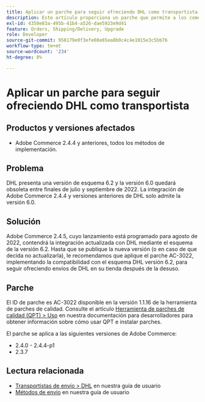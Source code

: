 ```yaml
---
title: Aplicar un parche para seguir ofreciendo DHL como transportista
description: Este artículo proporciona un parche que permite a los comerciantes que utilizan Adobe Commerce 2.4.4 y versiones anteriores seguir ofreciendo el envío DHL, después de que el esquema DHL 6.0 quede obsoleto entre finales de julio y septiembre de 2022.
exl-id: 4350e83a-495b-41b4-a526-dae5923e9d41
feature: Orders, Shipping/Delivery, Upgrade
role: Developer
source-git-commit: 958179e0f3efe08e65ea8b0c4c4e1015e3c5bb76
workflow-type: tm+mt
source-wordcount: '234'
ht-degree: 0%

---
```


# Aplicar un parche para seguir ofreciendo DHL como transportista


## Productos y versiones afectados

* Adobe Commerce 2.4.4 y anteriores, todos los métodos de implementación.

## Problema

DHL presenta una versión de esquema 6.2 y la versión 6.0 quedará obsoleta entre finales de julio y septiembre de 2022. La integración de Adobe Commerce 2.4.4 y versiones anteriores de DHL solo admite la versión 6.0.

## Solución

Adobe Commerce 2.4.5, cuyo lanzamiento está programado para agosto de 2022, contendrá la integración actualizada con DHL mediante el esquema de la versión 6.2. Hasta que se publique la nueva versión (o en caso de que decida no actualizarla), le recomendamos que aplique el parche AC-3022, implementando la compatibilidad con el esquema DHL versión 6.2, para seguir ofreciendo envíos de DHL en su tienda después de la desuso.

## Parche

El ID de parche es AC-3022 disponible en la versión 1.1.16 de la herramienta de parches de calidad.
Consulte el artículo [Herramienta de parches de calidad (QPT) > Uso](https://devdocs.magento.com/quality-patches/usage.html) en nuestra documentación para desarrolladores para obtener información sobre cómo usar QPT e instalar parches.

El parche se aplica a las siguientes versiones de Adobe Commerce:

* 2.4.0 - 2.4.4-p1
* 2.3.7

## Lectura relacionada

* [Transportistas de envío > DHL](https://docs.magento.com/user-guide/shipping/dhl.html) en nuestra guía de usuario
* [Métodos de envío](https://docs.magento.com/user-guide/configuration/sales/delivery-methods.html) en nuestra guía de usuario
